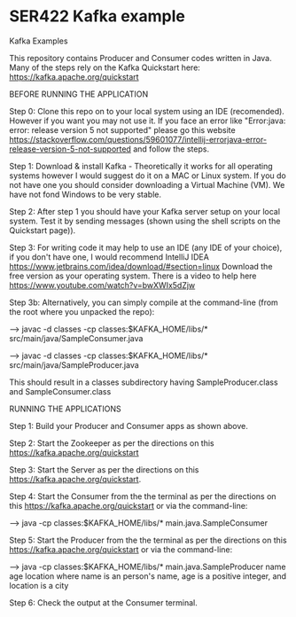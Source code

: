 # SER422 Kafka example
Kafka Examples

This repository contains Producer and Consumer codes written in Java. 
Many of the steps rely on the Kafka Quickstart here: https://kafka.apache.org/quickstart

BEFORE RUNNING THE APPLICATION

Step 0: Clone this repo on to your local system using an IDE (recomended). However if you want you may not use it.
If you face an error like "Error:java: error: release version 5 not supported" please go this website
https://stackoverflow.com/questions/59601077/intellij-errorjava-error-release-version-5-not-supported and follow the steps. 

Step 1: Download &amp; install Kafka - Theoretically it works for all operating systems however I would
suggest do it on a MAC or Linux system. If you do not have one you should consider downloading a Virtual Machine (VM).
We have not fond Windows to be very stable.

Step 2: After step 1 you should have your Kafka server setup on your local system. Test it by sending
messages (shown using the shell scripts on the Quickstart page)).

Step 3: For writing code it may help to use an IDE (any IDE of your choice), if you don&#39;t have one, I
would recommend IntelliJ IDEA https://www.jetbrains.com/idea/download/#section=linux
Download the free version as your operating system. There is a video to help here https://www.youtube.com/watch?v=bwXWIx5dZjw

Step 3b: Alternatively, you can simply compile at the command-line (from the root where you unpacked the repo):

--> javac -d classes -cp classes:$KAFKA_HOME/libs/* src/main/java/SampleConsumer.java

--> javac -d classes -cp classes:$KAFKA_HOME/libs/* src/main/java/SampleProducer.java

This should result in a classes subdirectory having SampleProducer.class and SampleConsumer.class

RUNNING THE APPLICATIONS

Step 1: Build your Producer and Consumer apps as shown above.

Step 2: Start the Zookeeper as per the directions on this https://kafka.apache.org/quickstart

Step 3: Start the Server as per the directions on this https://kafka.apache.org/quickstart.

Step 4: Start the Consumer from the the terminal as per the directions on this https://kafka.apache.org/quickstart or via the command-line:

--> java -cp classes:$KAFKA_HOME/libs/* main.java.SampleConsumer

Step 5: Start the Producer from the the terminal as per the directions on this https://kafka.apache.org/quickstart or via the command-line:

--> java -cp classes:$KAFKA_HOME/libs/* main.java.SampleProducer name age location
where name is an person's name, age is a positive integer, and location is a city

Step 6: Check the output at the Consumer terminal.
